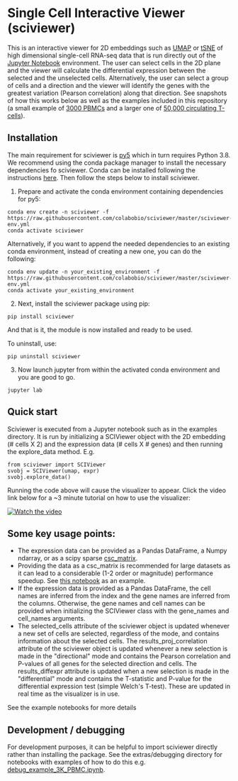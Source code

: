 # Single Cell Interactive Viewer (sciviewer)

This is an interactive viewer for 2D embeddings such as [UMAP](https://umap-learn.readthedocs.io/en/latest/) or [tSNE](https://lvdmaaten.github.io/tsne/) of high dimensional single-cell RNA-seq data that is run directly out of the [Jupyter Notebook](https://jupyter.org/) environment. The user can select cells in the 2D plane and the viewer will calculate the differential expression between the selected and the unselected cells. Alternatively, the user can select a group of cells and a direction and the viewer will identify the genes with the greatest variation (Pearson correlation) along that direction. See snapshots of how this works below as well as the examples included in this repository (a small example of [3000 PBMCs](./examples/sciviewer_example_3K_PBMC.ipynb) and a larger one of [50,000 circulating T-cells](./examples/sciviewer_example_50K_Tcell.ipynb)).

## Installation

The main requirement for sciviewer is [py5](http://py5.ixora.io/install/) which in turn requires Python 3.8. We recommend using the conda package manager to install the necessary dependencies fo sciviewer. Conda can be installed following the instructions [here](https://docs.conda.io/en/latest/miniconda.html). Then follow the steps below to install sciviewer.

1. Prepare and activate the conda environment containing dependencies for py5:

```
conda env create -n sciviewer -f https://raw.githubusercontent.com/colabobio/sciviewer/master/sciviewer-env.yml
conda activate sciviewer
```
Alternatively, if you want to append the needed dependencies to an existing conda environment, instead of creating a new one, you can do the following:

```
conda env update -n your_existing_environment -f https://raw.githubusercontent.com/colabobio/sciviewer/master/sciviewer-env.yml
conda activate your_existing_environment
```

2. Next, install the sciviewer package using pip:
```
pip install sciviewer
```

And that is it, the module is now installed and ready to be used.

To uninstall, use:
```
pip uninstall sciviewer
```

3. Now launch jupyter from within the activated conda environment and you are good to go.

```
jupyter lab
```

## Quick start

Sciviewer is executed from a Jupyter notebook such as in the examples directory. It is run by initializing a SCIViewer object with the 2D embedding (# cells X 2) and the expression data (# cells X # genes) and then running the explore_data method. E.g.

```
from sciviewer import SCIViewer
svobj = SCIViewer(umap, expr)
svobj.explore_data()
```

Running the code above will cause the visualizer to appear. Click the video link below for a ~3 minute tutorial on how to use the visualizer:

[![Watch the video](https://img.youtube.com/vi/YgvMmvgFFE0/maxresdefault.jpg)](https://youtu.be/YgvMmvgFFE0)

## Some key usage points:
 - The expression data can be provided as a Pandas DataFrame, a Numpy ndarray, or as a scipy sparse [csc_matrix](https://docs.scipy.org/doc/scipy/reference/generated/scipy.sparse.csr_matrix.html).
 - Providing the data as a csc_matrix is recommended for large datasets as it can lead to a considerable (1-2 order or magnitude) performance speedup. See [this notebook](./examples/sciviewer_example_50K_Tcell.ipynb) as an example.
 - If the expression data is provided as a Pandas DataFrame, the cell names are inferred from the index and the gene names are inferred from the columns. Otherwise, the gene names and cell names can be provided when initializing the SCIViewer class with the gene_names and cell_names arguments.
 - The selected_cells attribute of the sciviewer object is updated whenever a new set of cells are selected, regardless of the mode, and contains information about the selected cells. The results_proj_correlation attribute of the sciviewer object is updated whenever a new selection is made in the "directional" mode and contains the Pearson correlation and P-values of all genes for the selected direction and cells. The results_diffexpr attribute is updated when a new selection is made in the "differential" mode and contains the T-statistic and P-value for the differential expression test (simple Welch's T-test). These are updated in real time as the visualizer is in use.

See the example notebooks for more details

## Development / debugging

For development purposes, it can be helpful to import sciviewer directly rather than installing the package. See the extras/debugging directory for notebooks with examples of how to do this e.g. [debug_example_3K_PBMC.ipynb](extras/debugging/debug_example_3K_PBMC.ipynb).


